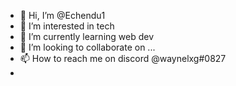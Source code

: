 - 👋 Hi, I’m @Echendu1
- 👀 I’m interested in tech
- 🌱 I’m currently learning web dev
- 💞️ I’m looking to collaborate on ...
- 📫 How to reach me on discord @waynelxg#0827
-

<!---
Echendu1/Echendu1 is a ✨ special ✨ repository because its `README.md` (this file) appears on your GitHub profile.
You can click the Preview link to take a look at your changes.
--->
